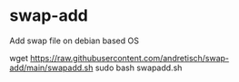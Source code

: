 # swap-add
Add swap file on debian based OS

wget https://raw.githubusercontent.com/andretisch/swap-add/main/swapadd.sh
sudo bash swapadd.sh
